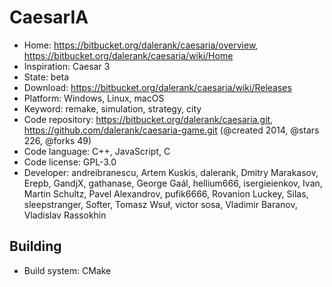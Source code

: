 # CaesarIA

- Home: https://bitbucket.org/dalerank/caesaria/overview, https://bitbucket.org/dalerank/caesaria/wiki/Home
- Inspiration: Caesar 3
- State: beta
- Download: https://bitbucket.org/dalerank/caesaria/wiki/Releases
- Platform: Windows, Linux, macOS
- Keyword: remake, simulation, strategy, city
- Code repository: https://bitbucket.org/dalerank/caesaria.git, https://github.com/dalerank/caesaria-game.git (@created 2014, @stars 226, @forks 49)
- Code language: C++, JavaScript, C
- Code license: GPL-3.0
- Developer: andreibranescu, Artem Kuskis, dalerank, Dmitry Marakasov, Erepb, GandjX, gathanase, George Gaál, hellium666, isergieienkov, Ivan, Martin Schultz, Pavel Alexandrov, pufik6666, Rovanion Luckey, Silas, sleepstranger, Softer, Tomasz Wsuł, victor sosa, Vladimir Baranov, Vladislav Rassokhin

## Building

- Build system: CMake
